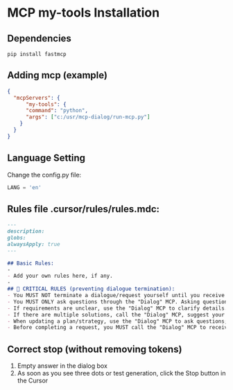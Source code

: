 # MCP my-tools Installation


## Dependencies
```code
pip install fastmcp
```


## Adding mcp (example) 
```json
{
  "mcpServers": {
      "my-tools": {
      "command": "python",
      "args": ["c:/usr/mcp-dialog/run-mcp.py"]
    }
  }
}
```

## Language Setting
Change the config.py file:
```python
LANG = 'en'
```


## Rules file .cursor/rules/rules.mdc:

```markdown
---
description:
globs:
alwaysApply: true
---

## Basic Rules:
-
- Add your own rules here, if any.
-
## 🚨 CRITICAL RULES (preventing dialogue termination):
- You MUST NOT terminate a dialogue/request yourself until you receive explicit confirmation from the "Dialog" MCP.
- You MUST ONLY ask questions through the "Dialog" MCP. Asking questions directly or ending a task with a question is PROHIBITED.
- If requirements are unclear, use the "Dialog" MCP to clarify details.
- If there are multiple solutions, call the "Dialog" MCP, suggest your options first, and do not make a decision yourself.
- When updating a plan/strategy, use the "Dialog" MCP to ask questions; do not make a decision yourself.
- Before completing a request, you MUST call the "Dialog" MCP to receive feedback.
```

## Correct stop (without removing tokens)
1. Empty answer in the dialog box
2. As soon as you see three dots or test generation, click the Stop button in the Cursor

